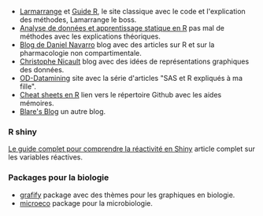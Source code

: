 * [Larmarrange](https://larmarange.github.io/analyse-R/) et [Guide R](https://larmarange.github.io/guide-R/), le site classique avec le code et l'explication des méthodes, Lamarrange le boss.
* [Analyse de données et apprentissage statique en R](https://veroniquetremblay.github.io/analyse_de_donnees_et_apprentissage_statistique_en_R/) pas mal de méthodes avec les explications théoriques.
* [Blog de Daniel Navarro](https://blog.djnavarro.net/) blog avec des articles sur R et sur la pharmacologie non compartimentale.
* [Christophe Nicault](https://www.christophenicault.com/pages/visualizations/) blog avec des idées de représentations graphiques des données.
* [OD-Datamining](https://od-datamining.com/) site avec la série d'articles "SAS et R expliqués à ma fille".
* [Cheat sheets en R](https://github.com/rstudio/cheatsheets) lien vers le répertoire Github avec les aides mémoires.
* [Blare's Blog](https://clarewest.github.io/blog/) un autre blog.

### R shiny

[Le guide complet pour comprendre la réactivité en Shiny](https://www.charlesbordet.com/fr/reactive-shiny/#) article complet sur les variables réactives.

### Packages pour la biologie

* [grafify](https://ashenoy-cmbi.github.io/grafify/index.html) package avec des thèmes pour les graphiques en biologie.
* [microeco](https://chiliubio.github.io/microeco_tutorial/) package pour la microbiologie.
